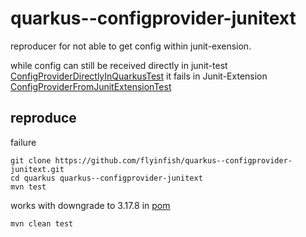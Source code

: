 # quarkus--configprovider-junitext

reproducer for not able to get config within junit-exension.

while config can still be received directly in junit-test [ConfigProviderDirectlyInQuarkusTest](src/test/java/org/acme/ConfigProviderDirectlyInQuarkusTest.java) it fails in Junit-Extension [ConfigProviderFromJunitExtensionTest](src/test/java/org/acme/ConfigProviderFromJunitExtensionTest.java)

## reproduce

failure
```
git clone https://github.com/flyinfish/quarkus--configprovider-junitext.git
cd quarkus quarkus--configprovider-junitext
mvn test
```

works with downgrade to 3.17.8 in [pom](pom.xml)
```
mvn clean test
```
